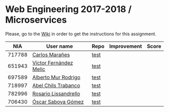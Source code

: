 # Web Engineering 2017-2018 / Microservices
Please, go to the [Wiki](https://github.com/UNIZAR-30246-WebEngineering/lab6-microservices/wiki) in order to get the instructions for this assignment.

| NIA    | User name | Repo | Improvement | Score
|--------|-----------|------|-------------|--------
| 717788 | [Carlos Marañes](https://github.com/carlosmn1997) |[test](https://github.com/carlosmn1997/lab6-microservices/tree/test) | | 
| 651943 | [Víctor Fernández Melic](https://github.com/Melic93) |[test](https://github.com/Melic93/lab6-microservices/tree/test) | | 
| 697589 | [Alberto Mur Rodrigo](https://github.com/697589) |[test](https://github.com/697589/lab6-microservices/tree/test) | | 
| 718997 | [Abel Chils Trabanco](https://github.com/AbelChT) |[test](https://github.com/AbelChT/lab6-microservices/tree/test) | | 
| 782996 | [Rosario Lissandrello](https://github.com/rslissa)|[test](https://github.com/rslissa/lab6-microservices/tree/test)    |       |
| 706430 | [Óscar Saboya Gómez](https://github.com/oscarsa) |[test](https://github.com/oscarsa/lab6-microservices/tree/test) | | 